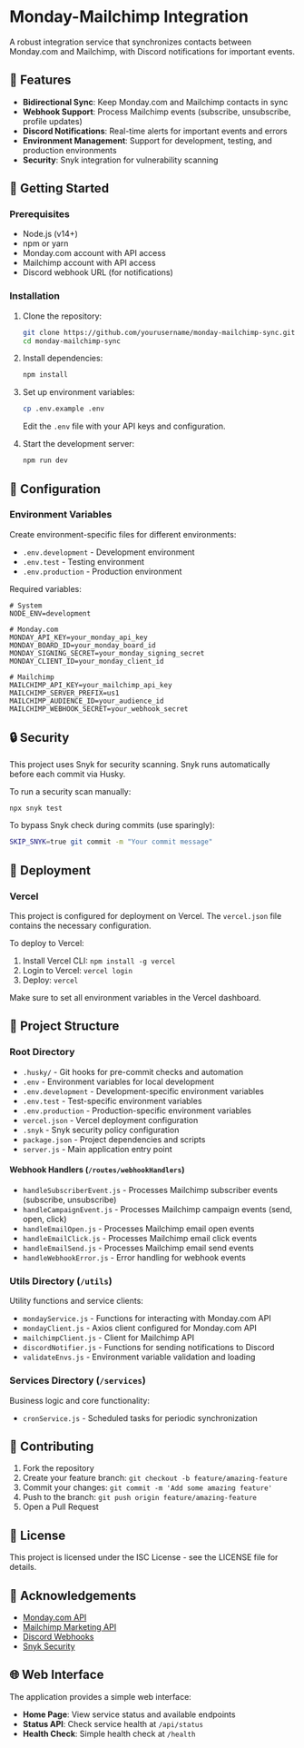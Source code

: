 # Monday-Mailchimp Integration

A robust integration service that synchronizes contacts between Monday.com and Mailchimp, with Discord notifications for important events.

## 🌟 Features

- **Bidirectional Sync**: Keep Monday.com and Mailchimp contacts in sync
- **Webhook Support**: Process Mailchimp events (subscribe, unsubscribe, profile updates)
- **Discord Notifications**: Real-time alerts for important events and errors
- **Environment Management**: Support for development, testing, and production environments
- **Security**: Snyk integration for vulnerability scanning

## 🚀 Getting Started

### Prerequisites

- Node.js (v14+)
- npm or yarn
- Monday.com account with API access
- Mailchimp account with API access
- Discord webhook URL (for notifications)

### Installation

1. Clone the repository:
   ```bash
   git clone https://github.com/yourusername/monday-mailchimp-sync.git
   cd monday-mailchimp-sync
   ```

2. Install dependencies:
   ```bash
   npm install
   ```

3. Set up environment variables:
   ```bash
   cp .env.example .env
   ```
   Edit the `.env` file with your API keys and configuration.

4. Start the development server:
   ```bash
   npm run dev
   ```

## 🔧 Configuration

### Environment Variables

Create environment-specific files for different environments:
- `.env.development` - Development environment
- `.env.test` - Testing environment
- `.env.production` - Production environment

Required variables:
```
# System
NODE_ENV=development

# Monday.com
MONDAY_API_KEY=your_monday_api_key
MONDAY_BOARD_ID=your_monday_board_id
MONDAY_SIGNING_SECRET=your_monday_signing_secret
MONDAY_CLIENT_ID=your_monday_client_id

# Mailchimp
MAILCHIMP_API_KEY=your_mailchimp_api_key
MAILCHIMP_SERVER_PREFIX=us1
MAILCHIMP_AUDIENCE_ID=your_audience_id
MAILCHIMP_WEBHOOK_SECRET=your_webhook_secret
```
## 🔒 Security

This project uses Snyk for security scanning. Snyk runs automatically before each commit via Husky.

To run a security scan manually:
```bash
npx snyk test
```

To bypass Snyk check during commits (use sparingly):
```bash
SKIP_SNYK=true git commit -m "Your commit message"
```

## 🚢 Deployment

### Vercel

This project is configured for deployment on Vercel. The `vercel.json` file contains the necessary configuration.

To deploy to Vercel:
1. Install Vercel CLI: `npm install -g vercel`
2. Login to Vercel: `vercel login`
3. Deploy: `vercel`

Make sure to set all environment variables in the Vercel dashboard.

## 📁 Project Structure

### Root Directory
- `.husky/` - Git hooks for pre-commit checks and automation
- `.env` - Environment variables for local development
- `.env.development` - Development-specific environment variables
- `.env.test` - Test-specific environment variables
- `.env.production` - Production-specific environment variables
- `vercel.json` - Vercel deployment configuration
- `.snyk` - Snyk security policy configuration
- `package.json` - Project dependencies and scripts
- `server.js` - Main application entry point

#### Webhook Handlers (`/routes/webhookHandlers`)
- `handleSubscriberEvent.js` - Processes Mailchimp subscriber events (subscribe, unsubscribe)
- `handleCampaignEvent.js` - Processes Mailchimp campaign events (send, open, click)
- `handleEmailOpen.js` - Processes Mailchimp email open events
- `handleEmailClick.js` - Processes Mailchimp email click events
- `handleEmailSend.js` - Processes Mailchimp email send events
- `handleWebhookError.js` - Error handling for webhook events

### Utils Directory (`/utils`)
Utility functions and service clients:

- `mondayService.js` - Functions for interacting with Monday.com API
- `mondayClient.js` - Axios client configured for Monday.com API
- `mailchimpClient.js` - Client for Mailchimp API
- `discordNotifier.js` - Functions for sending notifications to Discord
- `validateEnvs.js` - Environment variable validation and loading

### Services Directory (`/services`)
Business logic and core functionality:

- `cronService.js` - Scheduled tasks for periodic synchronization

## 🤝 Contributing

1. Fork the repository
2. Create your feature branch: `git checkout -b feature/amazing-feature`
3. Commit your changes: `git commit -m 'Add some amazing feature'`
4. Push to the branch: `git push origin feature/amazing-feature`
5. Open a Pull Request

## 📄 License

This project is licensed under the ISC License - see the LICENSE file for details.

## 🙏 Acknowledgements

- [Monday.com API](https://developer.monday.com/)
- [Mailchimp Marketing API](https://mailchimp.com/developer/)
- [Discord Webhooks](https://discord.com/developers/docs/resources/webhook)
- [Snyk Security](https://snyk.io/)

## 🌐 Web Interface

The application provides a simple web interface:

- **Home Page**: View service status and available endpoints
- **Status API**: Check service health at `/api/status`
- **Health Check**: Simple health check at `/health` 